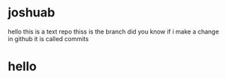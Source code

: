 # joshuab
 hello this is a text repo
 thiss is the branch 
 did you know if i make a change in github it is called commits
<h1> hello </h1>
